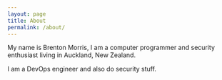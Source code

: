 ```yaml
---
layout: page
title: About
permalink: /about/
---
```


My name is Brenton Morris, I am a computer programmer and security enthusiast living in Auckland, New Zealand.

I am a DevOps engineer and also do security stuff.
